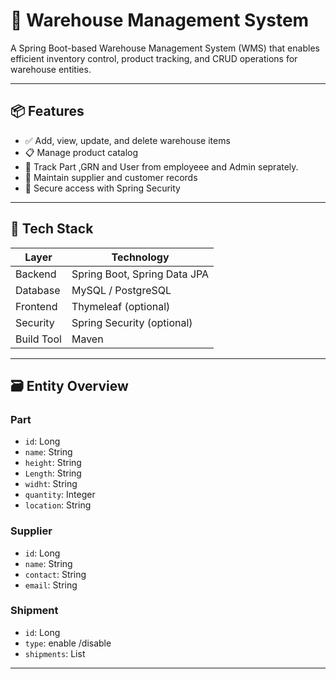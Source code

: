 # 🏬 Warehouse Management System

A Spring Boot-based Warehouse Management System (WMS) that enables efficient inventory control, product tracking, and CRUD operations for warehouse entities.

---

## 📦 Features

- ✅ Add, view, update, and delete warehouse items
- 📋 Manage product catalog 
- 🚚 Track Part ,GRN and User from employeee and Admin seprately.
- 🧾 Maintain supplier and customer records
- 🔐 Secure access with Spring Security 

---

## 🧰 Tech Stack

| Layer        | Technology            |
|--------------|------------------------|
| Backend      | Spring Boot, Spring Data JPA |
| Database     | MySQL / PostgreSQL     |
| Frontend     | Thymeleaf (optional) |
| Security     | Spring Security (optional) |
| Build Tool   | Maven  |

---

## 🗃️ Entity Overview

### Part
- `id`: Long
- `name`: String
- `height`: String
-  `Length`: String
-  `widht`: String
- `quantity`: Integer
- `location`: String

### Supplier
- `id`: Long
- `name`: String
- `contact`: String
- `email`: String

### Shipment
- `id`: Long
- `type`: enable /disable
- `shipments`: List<shipmenttype>

---

